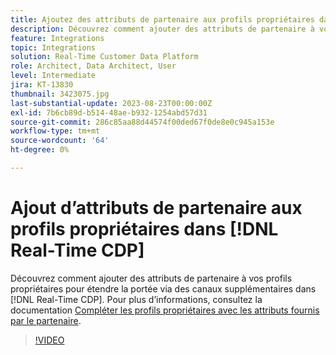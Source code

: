 ```yaml
---
title: Ajoutez des attributs de partenaire aux profils propriétaires dans  [!DNL Real-Time CDP]
description: Découvrez comment ajouter des attributs de partenaire à vos profils propriétaires pour étendre la portée via des canaux supplémentaires dans  [!DNL Real-Time CDP].
feature: Integrations
topic: Integrations
solution: Real-Time Customer Data Platform
role: Architect, Data Architect, User
level: Intermediate
jira: KT-13830
thumbnail: 3423075.jpg
last-substantial-update: 2023-08-23T00:00:00Z
exl-id: 7b6cb89d-b514-48ae-b932-1254abd57d31
source-git-commit: 286c85aa88d44574f00ded67f0de8e0c945a153e
workflow-type: tm+mt
source-wordcount: '64'
ht-degree: 0%

---
```


# Ajout d’attributs de partenaire aux profils propriétaires dans [!DNL Real-Time CDP]

Découvrez comment ajouter des attributs de partenaire à vos profils propriétaires pour étendre la portée via des canaux supplémentaires dans [!DNL Real-Time CDP]. Pour plus d’informations, consultez la documentation [Compléter les profils propriétaires avec les attributs fournis par le partenaire](https://experienceleague.adobe.com/docs/experience-platform/rtcdp/use-cases/partner-data/supplement-first-party-profiles.html?lang=fr).

>[!VIDEO](https://video.tv.adobe.com/v/3452451/?learn=on&enablevpops&captions=fre_fr)
